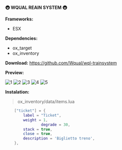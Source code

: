 **🚇 WQUAL REAIN SYSTEM 🚇**

**Frameworks:**

- ESX

**Dependencies:**

- ox_target
- ox_inventory

**Download:** https://github.com/Wqual/wql-trainsystem

**Preview:**

![1](https://github.com/Wqual/wql-trainsystem/assets/130603719/e6826e7c-30b2-4929-bbc9-f2efbf2fccab)
![2](https://github.com/Wqual/wql-trainsystem/assets/130603719/227f5fab-b9c0-4596-a4b3-6bf582c869c1)
![3](https://github.com/Wqual/wql-trainsystem/assets/130603719/af55a42a-3dd8-4d9b-ba2d-f5cd8cfc3d37)
![4](https://github.com/Wqual/wql-trainsystem/assets/130603719/d6adcb08-44c1-46d2-a769-e8c0bfb0456a)
![5](https://github.com/Wqual/wql-trainsystem/assets/130603719/028ba29b-2bf0-44e2-9b35-25705fc9ecd6)

**Instalation:**

> ox_inventory/data/items.lua
```lua
	["ticket"] = {
		label = "Ticket",
		weight = 1,
                degrade = 30,
		stack = true,
		close = true,
		description = 'Biglietto treno',
	},
```
